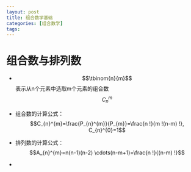 ```yaml
---
layout: post
title: 组合数学基础
categories: [组合数学]
tags: 
---
```


<script src="https://polyfill.io/v3/polyfill.min.js?features=es6"></script>
<script id="MathJax-script" async src="https://cdn.jsdelivr.net/npm/mathjax@3/es5/tex-mml-chtml.js"></script>

# 组合数与排列数

* $$\tbinom{n}{m}$$表示从n个元素中选取m个元素的组合数$$C_n^m$$

* 组合数的计算公式：$$C_{n}^{m}=\frac{P_{n}^{m}}{P_{m}}=\frac{n !}{m !(n-m) !}, C_{n}^{0}=1$$

* 排列数的计算公式：$$A_{n}^{m}=n(n-1)(n-2) \cdots(n-m+1)=\frac{n !}{(n-m) !}$$
* 